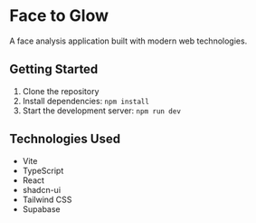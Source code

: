 # Face to Glow

A face analysis application built with modern web technologies.

## Getting Started

1. Clone the repository
2. Install dependencies: `npm install`
3. Start the development server: `npm run dev`

## Technologies Used

- Vite
- TypeScript
- React
- shadcn-ui
- Tailwind CSS
- Supabase
